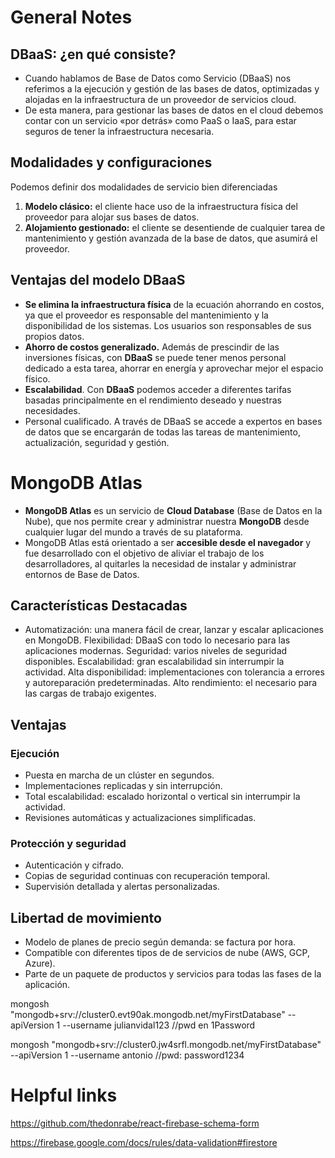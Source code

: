 # General Notes
## DBaaS: ¿en qué consiste?
- Cuando hablamos de Base de Datos como Servicio (DBaaS) nos referimos a la ejecución y gestión de las bases de datos, optimizadas y alojadas en la infraestructura de un proveedor de servicios cloud.
- De esta manera, para gestionar las bases de datos en el cloud debemos contar con un servicio «por detrás» como PaaS o IaaS, para estar seguros de tener la infraestructura necesaria.


## Modalidades y configuraciones
Podemos definir dos modalidades de servicio bien diferenciadas

1. **Modelo clásico:** el cliente hace uso de la infraestructura física del proveedor para alojar sus bases de datos.
2. **Alojamiento gestionado:** el cliente se desentiende de cualquier tarea de mantenimiento y gestión avanzada de la base de datos, que asumirá el proveedor.

## Ventajas del modelo DBaaS
- **Se elimina la infraestructura física** de la ecuación ahorrando en costos, ya que el proveedor es responsable del mantenimiento y la disponibilidad de los sistemas. Los usuarios son responsables de sus propios datos.
- **Ahorro de costos generalizado.** Además de prescindir de las inversiones físicas, con **DBaaS** se puede tener menos personal dedicado a esta tarea, ahorrar en energía y aprovechar mejor el espacio físico.
- **Escalabilidad**. Con **DBaaS** podemos acceder a diferentes tarifas basadas principalmente en el rendimiento deseado y nuestras necesidades.
- Personal cualificado. A través de DBaaS se accede a expertos en bases de datos que se encargarán de todas las tareas de mantenimiento, actualización, seguridad y gestión.

# MongoDB Atlas

* **MongoDB Atlas** es un servicio de **Cloud Database** (Base de Datos en la Nube), que nos permite crear y administrar nuestra **MongoDB** desde cualquier lugar del mundo a través de su plataforma.
* MongoDB Atlas está orientado a ser **accesible desde el navegador** y fue desarrollado con el objetivo de aliviar el trabajo de los desarrolladores, al quitarles la necesidad de instalar y administrar entornos de Base de Datos.

## Características Destacadas
* Automatización: una manera fácil de crear, lanzar y escalar aplicaciones en MongoDB.
Flexibilidad: DBaaS con todo lo necesario para las aplicaciones modernas.
Seguridad: varios niveles de seguridad disponibles.
Escalabilidad: gran escalabilidad sin interrumpir la actividad.
Alta disponibilidad: implementaciones con tolerancia a errores y autoreparación predeterminadas.
Alto rendimiento: el necesario para las cargas de trabajo exigentes.

## Ventajas
### Ejecución
* Puesta en marcha de un clúster en segundos.
* Implementaciones replicadas y sin interrupción.
* Total escalabilidad: escalado horizontal o vertical sin interrumpir la actividad.
* Revisiones automáticas y actualizaciones simplificadas.


### Protección y seguridad
* Autenticación y cifrado.
* Copias de seguridad continuas con recuperación temporal.
* Supervisión detallada y alertas personalizadas.


## Libertad de movimiento
* Modelo de planes de precio según demanda: se factura por hora.
* Compatible con diferentes tipos de de servicios de nube (AWS, GCP, Azure).
* Parte de un paquete de productos y servicios para todas las fases de la aplicación.




mongosh "mongodb+srv://cluster0.evt90ak.mongodb.net/myFirstDatabase" --apiVersion 1 --username julianvidal123 //pwd en 1Password

mongosh "mongodb+srv://cluster0.jw4srfl.mongodb.net/myFirstDatabase" --apiVersion 1 --username antonio  //pwd: password1234



# Helpful links
https://github.com/thedonrabe/react-firebase-schema-form

https://firebase.google.com/docs/rules/data-validation#firestore